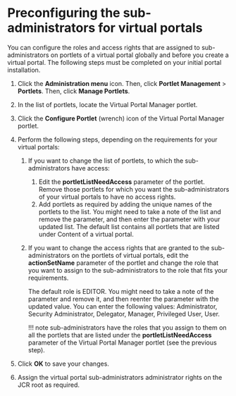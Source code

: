 # Preconfiguring the sub-administrators for virtual portals

You can configure the roles and access rights that are assigned to sub-administrators on portlets of a virtual portal globally and before you create a virtual portal. The following steps must be completed on your initial portal installation.

1.  Click the **Administration menu** icon. Then, click **Portlet Management** \> **Portlets**. Then, click **Manage Portlets**.

2.  In the list of portlets, locate the Virtual Portal Manager portlet.

3.  Click the **Configure Portlet** \(wrench\) icon of the Virtual Portal Manager portlet.

4.  Perform the following steps, depending on the requirements for your virtual portals:

    1.  If you want to change the list of portlets, to which the sub-administrators have access:

        1.  Edit the **portletListNeedAccess** parameter of the portlet. Remove those portlets for which you want the sub-administrators of your virtual portals to have no access rights.
        2.  Add portlets as required by adding the unique names of the portlets to the list. You might need to take a note of the list and remove the parameter, and then enter the parameter with your updated list.
        The default list contains all portlets that are listed under Content of a virtual portal.

    2.  If you want to change the access rights that are granted to the sub-administrators on the portlets of virtual portals, edit the **actionSetName** parameter of the portlet and change the role that you want to assign to the sub-administrators to the role that fits your requirements.

        The default role is EDITOR. You might need to take a note of the parameter and remove it, and then reenter the parameter with the updated value. You can enter the following values: Administrator, Security Administrator, Delegator, Manager, Privileged User, User.

        !!! note
            sub-administrators have the roles that you assign to them on all the portlets that are listed under the **portletListNeedAccess** parameter of the Virtual Portal Manager portlet \(see the previous step\).

5.  Click **OK** to save your changes.

6.  Assign the virtual portal sub-administrators administrator rights on the JCR root as required.


<!--
**Related information**  


[Content of a virtual portal](../admin-system/advppln_content.md)

[Sub-administrators of a virtual portal and their access roles and permissions](../admin-system/advppln_roles_subadm.md)

[Filling a virtual portal with content](../admin-system/advp_tsk_fill_content.md) -->

